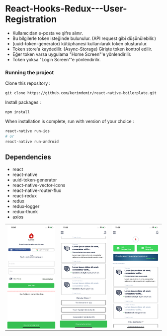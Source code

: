 # React-Hooks-Redux---User-Registration

- Kullanıcıdan e-posta ve şifre alınır.
- Bu bilgilerle token isteğinde bulunulur. (API request gibi düşünülebilir.)
- (uuid-token-generator) kütüphanesi kullanılarak token oluşturulur.
- Token store'a kaydedilir. (Async-Storage)
 Girişte token kontrol edilir.
- Eğer token varsa uygulama "Home Screen"'e yönlendirilir.
- Token yoksa "Login Screen"'e yönlendirilir.

### Running the project

Clone this repository :

```
git clone https://github.com/kerimdemir/react-native-boilerplate.git
```

Install packages :

```
npm install
```

When installation is complete, run with version of your choice :

```bash
react-native run-ios
# or
react-native run-android
```

## Dependencies
- react
- react-native
- uuid-token-generator
- react-native-vector-icons
- react-native-router-flux
- react-redux
- redux
- redux-logger
- redux-thunk
- axios




| | | |
|:-------------------------:|:-------------------------:|:-------------------------:|
|<img width="1400" alt="screen shot 2017-08-07 at 12 18 15 pm" src="https://github.com/kerimdemir/React-Hooks-Redux---User-Registration-/blob/master/buildrelease/ScreenShots/Simulator%20Screen%20Shot%20-%20iPhone%2011%20-%202020-04-27%20at%2023.05.10.png?raw=true"> |  <img width="1400" alt="screen shot 2017-08-07 at 12 18 15 pm" src="https://github.com/kerimdemir/React-Hooks-Redux---User-Registration-/blob/master/buildrelease/ScreenShots/Simulator%20Screen%20Shot%20-%20iPhone%2011%20-%202020-04-27%20at%2023.04.32.png?raw=true">|<img width="1400" alt="screen shot 2017-08-07 at 12 18 15 pm" src="https://github.com/kerimdemir/React-Hooks-Redux---User-Registration-/blob/master/buildrelease/ScreenShots/Simulator%20Screen%20Shot%20-%20iPhone%2011%20-%202020-04-27%20at%2023.04.26.png?raw=true">|
